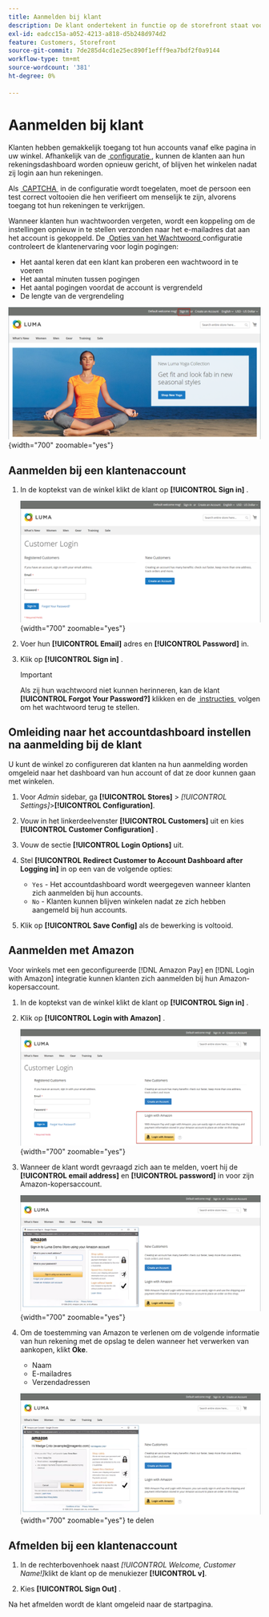 ```yaml
---
title: Aanmelden bij klant
description: De klant ondertekent in functie op de storefront staat voor gemakkelijke toegang tot de rekeningen van de klanten toe.
exl-id: eadcc15a-a052-4213-a818-d5b248d974d2
feature: Customers, Storefront
source-git-commit: 7de285d4cd1e25ec890f1efff9ea7bdf2f0a9144
workflow-type: tm+mt
source-wordcount: '381'
ht-degree: 0%

---
```


# Aanmelden bij klant

Klanten hebben gemakkelijk toegang tot hun accounts vanaf elke pagina in uw winkel. Afhankelijk van de [&#x200B; configuratie &#x200B;](../customers/account-options-new.md), kunnen de klanten aan hun rekeningsdashboard worden opnieuw gericht, of blijven het winkelen nadat zij login aan hun rekeningen.

Als [&#x200B; CAPTCHA &#x200B;](../systems/security-captcha.md) in de configuratie wordt toegelaten, moet de persoon een test correct voltooien die hen verifieert om menselijk te zijn, alvorens toegang tot hun rekeningen te verkrijgen.

Wanneer klanten hun wachtwoorden vergeten, wordt een koppeling om de instellingen opnieuw in te stellen verzonden naar het e-mailadres dat aan het account is gekoppeld. De [&#x200B; Opties van het Wachtwoord &#x200B;](../customers/password-options.md) configuratie controleert de klantenervaring voor login pogingen:

- Het aantal keren dat een klant kan proberen een wachtwoord in te voeren
- Het aantal minuten tussen pogingen
- Het aantal pogingen voordat de account is vergrendeld
- De lengte van de vergrendeling

![&#x200B; Teken in verbinding op de storefront kopbal &#x200B;](assets/storefront-sign-in-create-account.png){width="700" zoomable="yes"}

## Aanmelden bij een klantenaccount

1. In de koptekst van de winkel klikt de klant op **[!UICONTROL Sign in]** .

   ![&#x200B; Login van de Klant &#x200B;](assets/login.png){width="700" zoomable="yes"}

1. Voer hun **[!UICONTROL Email]** adres en **[!UICONTROL Password]** in.

1. Klik op **[!UICONTROL Sign in]** .

   >[!IMPORTANT]
   >
   >Als zij hun wachtwoord niet kunnen herinneren, kan de klant **[!UICONTROL Forgot Your Password?]** klikken en de [&#x200B; instructies &#x200B;](../customers/password-reset.md) volgen om het wachtwoord terug te stellen.

## Omleiding naar het accountdashboard instellen na aanmelding bij de klant

U kunt de winkel zo configureren dat klanten na hun aanmelding worden omgeleid naar het dashboard van hun account of dat ze door kunnen gaan met winkelen.

1. Voor _Admin_ sidebar, ga **[!UICONTROL Stores]** > _[!UICONTROL Settings]_>**[!UICONTROL Configuration]**.

1. Vouw in het linkerdeelvenster **[!UICONTROL Customers]** uit en kies **[!UICONTROL Customer Configuration]** .

1. Vouw de sectie **[!UICONTROL Login Options]** uit.

1. Stel **[!UICONTROL Redirect Customer to Account Dashboard after Logging in]** in op een van de volgende opties:

   - `Yes` - Het accountdashboard wordt weergegeven wanneer klanten zich aanmelden bij hun accounts.
   - `No` - Klanten kunnen blijven winkelen nadat ze zich hebben aangemeld bij hun accounts.

1. Klik op **[!UICONTROL Save Config]** als de bewerking is voltooid.

## Aanmelden met Amazon

Voor winkels met een geconfigureerde [!DNL Amazon Pay] en [!DNL Login with Amazon] integratie kunnen klanten zich aanmelden bij hun Amazon-kopersaccount.

1. In de koptekst van de winkel klikt de klant op **[!UICONTROL Sign in]** .

1. Klik op **[!UICONTROL Login with Amazon]** .

   ![&#x200B; Login met Amazon &#x200B;](assets/amazon-pay.png){width="700" zoomable="yes"}

1. Wanneer de klant wordt gevraagd zich aan te melden, voert hij de **[!UICONTROL email address]** en **[!UICONTROL password]** in voor zijn Amazon-kopersaccount.

   ![&#x200B; het ingaan van de geloofsbrieven van Amazon &#x200B;](assets/amazon-popup1.png){width="700" zoomable="yes"}

1. Om de toestemming van Amazon te verlenen om de volgende informatie van hun rekening met de opslag te delen wanneer het verwerken van aankopen, klikt **Oke**.

   - Naam
   - E-mailadres
   - Verzendadressen

   ![&#x200B; Toestemming van de Verlening om Gegevens &#x200B;](assets/amazon-popup2.png){width="700" zoomable="yes"} te delen

## Afmelden bij een klantenaccount

1. In de rechterbovenhoek naast _[!UICONTROL Welcome, Customer Name!]_&#x200B;klikt de klant op de menukiezer **[!UICONTROL v]**.

1. Kies **[!UICONTROL Sign Out]** .

Na het afmelden wordt de klant omgeleid naar de startpagina.
